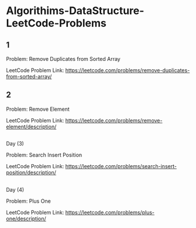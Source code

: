 # Algorithims-DataStructure-LeetCode-Problems


##

## 1

Problem: Remove Duplicates from Sorted Array 

LeetCode Problem Link: https://leetcode.com/problems/remove-duplicates-from-sorted-array/


##

## 2

Problem: Remove Element

LeetCode Problem Link: https://leetcode.com/problems/remove-element/description/


##
Day (3)

Problem: Search Insert Position

LeetCode Problem Link: https://leetcode.com/problems/search-insert-position/description/

##

##
Day (4)

Problem: Plus One

LeetCode Problem Link: https://leetcode.com/problems/plus-one/description/

##


